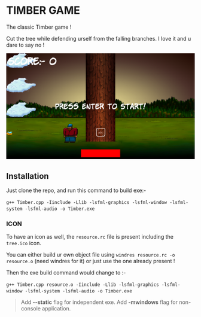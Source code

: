# TIMBER GAME

The classic Timber game !

Cut the tree while defending urself from the falling branches. I love it and u dare to say no !


![alt text](image.png)
## Installation
Just clone the repo, and run this command to build exe:-

`g++ Timber.cpp -Iinclude -Llib -lsfml-graphics -lsfml-window -lsfml-system -lsfml-audio -o Timber.exe`

### ICON
To have an icon as well, the `resource.rc` file is present including the `tree.ico` icon.

You can either build ur own object file using `windres resource.rc -o resource.o` (need windres for it) or just use the one already present !

Then the exe build command would change to :-

`g++ Timber.cpp resource.o -Iinclude -Llib -lsfml-graphics -lsfml-window -lsfml-system -lsfml-audio -o Timber.exe`

> Add **--static** flag for independent exe. Add **-mwindows** flag for non-console application.
